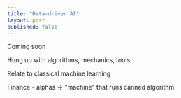 ```yaml
---
title: "Data-driven AI"
layout: post
published: false
---
```


Coming soon

Hung up with algorithms, mechanics, tools

Relate to classical machine learning

Finance - alphas -> "machine" that runs canned algorithm

